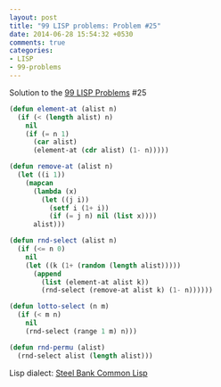 ```yaml
---
layout: post
title: "99 LISP problems: Problem #25"
date: 2014-06-28 15:54:32 +0530
comments: true
categories: 
- LISP
- 99-problems
---
```


Solution to the [99 LISP Problems][99prob] #25

```cl
(defun element-at (alist n)
  (if (< (length alist) n)
    nil
    (if (= n 1)
      (car alist)
      (element-at (cdr alist) (1- n)))))

(defun remove-at (alist n)
  (let ((i 1))
    (mapcan
      (lambda (x)
        (let ((j i))
          (setf i (1+ i))
          (if (= j n) nil (list x))))
      alist)))

(defun rnd-select (alist n)
  (if (<= n 0)
    nil
    (let ((k (1+ (random (length alist)))))
      (append
        (list (element-at alist k))
        (rnd-select (remove-at alist k) (1- n))))))

(defun lotto-select (n m)
  (if (< m n)
    nil
    (rnd-select (range 1 m) n)))

(defun rnd-permu (alist)
  (rnd-select alist (length alist)))
```

Lisp dialect: [Steel Bank Common Lisp][sbcl]

<!--links-->
[99prob]: http://www.ic.unicamp.br/~meidanis/courses/mc336/2006s2/funcional/L-99_Ninety-Nine_Lisp_Problems.html
[sbcl]: http://www.sbcl.org/
